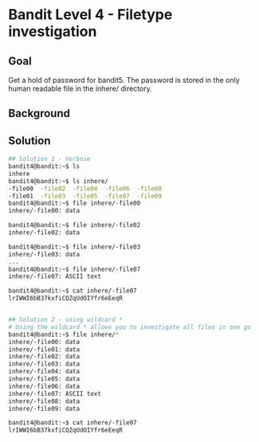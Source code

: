 Bandit Level 4 - Filetype investigation
=======================================


Goal
----

Get a hold of password for bandit5. 
The password is stored in the only
human readable file in the inhere/
directory. 


Background
----------


Solution
--------

```sh
## Solution 1 - Verbose
bandit4@bandit:~$ ls 
inhere
bandit4@bandit:~$ ls inhere/
-file00  -file02  -file04  -file06  -file08
-file01  -file03  -file05  -file07  -file09
bandit4@bandit:~$ file inhere/-file00
inhere/-file00: data

bandit4@bandit:~$ file inhere/-file02
inhere/-file02: data

bandit4@bandit:~$ file inhere/-file03
inhere/-file03: data
...
bandit4@bandit:~$ file inhere/-file07
inhere/-file07: ASCII text

bandit4@bandit:~$ cat inhere/-file07
lrIWWI6bB37kxfiCQZqUdOIYfr6eEeqR


## Solution 2 - using wildcard *
# Using the wildcard * allows you to investigate all files in one go
bandit4@bandit:~$ file inhere/*
inhere/-file00: data
inhere/-file01: data
inhere/-file02: data
inhere/-file03: data
inhere/-file04: data
inhere/-file05: data
inhere/-file06: data
inhere/-file07: ASCII text
inhere/-file08: data
inhere/-file09: data

bandit4@bandit:~$ cat inhere/-file07
lrIWWI6bB37kxfiCQZqUdOIYfr6eEeqR
```

